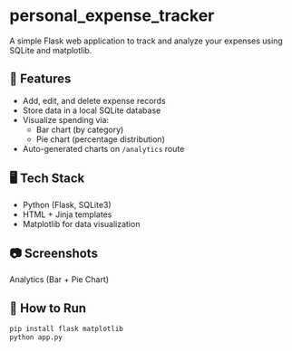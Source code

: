 # personal_expense_tracker

A simple Flask web application to track and analyze your expenses using SQLite and matplotlib.

## 🔧 Features

- Add, edit, and delete expense records
- Store data in a local SQLite database
- Visualize spending via:
  - Bar chart (by category)
  - Pie chart (percentage distribution)
- Auto-generated charts on `/analytics` route

## 🖥 Tech Stack

- Python (Flask, SQLite3)
- HTML + Jinja templates
- Matplotlib for data visualization

## 📷 Screenshots

Analytics (Bar + Pie Chart)

## 🚀 How to Run

```bash
pip install flask matplotlib
python app.py

